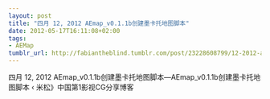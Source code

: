 ```yaml
---
layout: post
title: "四月 12, 2012 AEmap_v0.1.1b创建墨卡托地图脚本"
date: 2012-05-17T16:11:08+02:00
tags:
- AEMap
tumblr_url: http://fabiantheblind.tumblr.com/post/23228608799/12-2012-aemap-v0-1-1b
---
```

四月 12, 2012
AEmap_v0.1.1b创建墨卡托地图脚本—AEmap_v0.1.1b创建墨卡托地图脚本 ‹ 米松》中国第1影视CG分享博客
